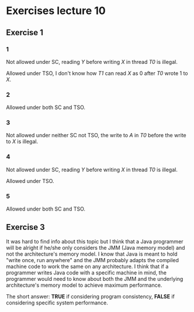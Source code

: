 # Exercises lecture 10

## Exercise 1

### 1
Not allowed under SC, reading *Y* before writing *X* in thread *T0* is illegal.

Allowed under TSO, I don't know how *T1* can read *X* as 0 after *T0* wrote 1 to *X*.

### 2
Allowed under both SC and TSO.

### 3
Not allowed under neither SC not TSO, the write to *A* in *T0* before the write to *X* is illegal.

### 4
Not allowed under SC, reading *Y* before writing *X* in thread *T0* is illegal.

Allowed under TSO.

### 5
Allowed under both SC and TSO.

## Exercise 3
It was hard to find info about this topic but I think that a Java programmer will be alright if he/she only considers
the JMM (Java memory model) and not the architecture's memory model. I know that Java is meant to hold "write once, run anywhere"
and the JMM probably adapts the compiled machine code to work the same on any architecture.
I think that if a programmer writes Java code with a specific machine in mind, the programmer would need to know about both the 
JMM and the underlying architecture's memory model to achieve maximum performance.

The short answer: **TRUE** if considering program consistency, **FALSE** if considering specific system performance.